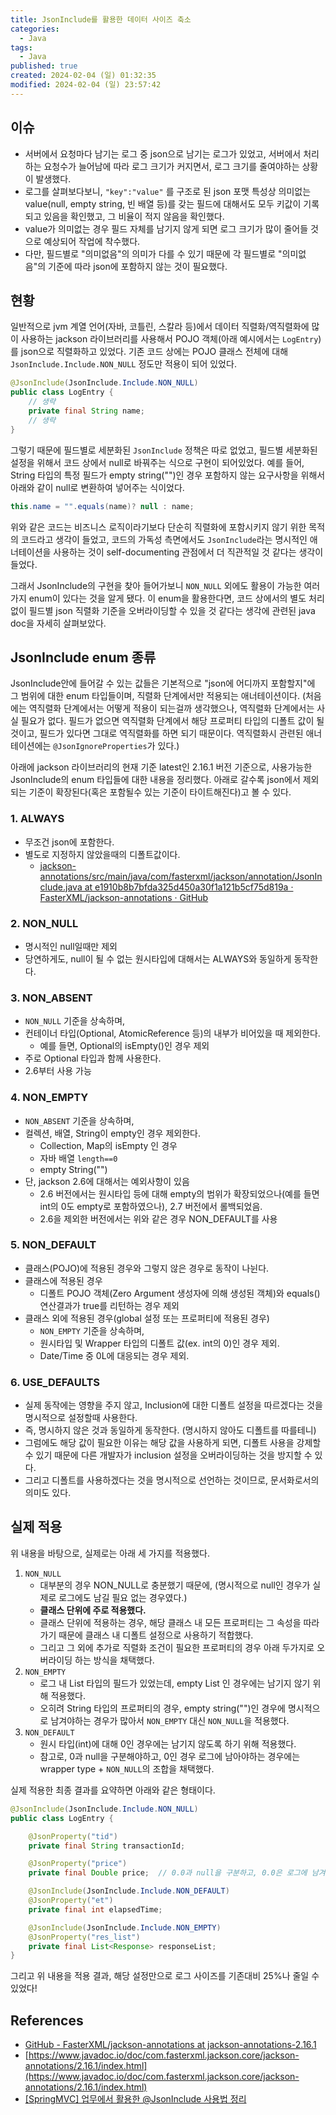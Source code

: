```yaml
---
title: JsonInclude를 활용한 데이터 사이즈 축소
categories:
  - Java
tags:
  - Java
published: true
created: 2024-02-04 (일) 01:32:35
modified: 2024-02-04 (일) 23:57:42
---
```


## 이슈

- 서버에서 요청마다 남기는 로그 중 json으로 남기는 로그가 있었고, 서버에서 처리하는 요청수가 늘어남에 따라 로그 크기가 커지면서, 로그 크기를 줄여야하는 상황이 발생했다.
- 로그를 살펴보다보니, `"key":"value"` 를 구조로 된 json 포맷 특성상 의미없는 value(null, empty string, 빈 배열 등)를 갖는 필드에 대해서도 모두 키값이 기록되고 있음을 확인했고, 그 비율이 적지 않음을 확인했다.
- value가 의미없는 경우 필드 자체를 남기지 않게 되면 로그 크기가 많이 줄어들 것으로 예상되어 작업에 착수했다.
- 다만, 필드별로 "의미없음"의 의미가 다를 수 있기 때문에 각 필드별로 "의미없음"의 기준에 따라 json에 포함하지 않는 것이 필요했다.

## 현황

일반적으로 jvm 계열 언어(자바, 코틀린, 스칼라 등)에서 데이터 직렬화/역직렬화에 많이 사용하는 jackson 라이브러리를 사용해서 POJO 객체(아래 예시에서는 `LogEntry`)를 json으로 직렬화하고 있었다.
기존 코드 상에는 POJO 클래스 전체에 대해 `JsonInclude.Include.NON_NULL` 정도만 적용이 되어 있었다.
```java
@JsonInclude(JsonInclude.Include.NON_NULL)  
public class LogEntry {
	// 생략
	private final String name;
	// 생략
}
```

그렇기 때문에 필드별로 세분화된 `JsonInclude` 정책은 따로 없었고, 필드별 세분화된 설정을 위해서 코드 상에서 null로 바꿔주는 식으로 구현이 되어있었다.
예를 들어, String 타입의 특정 필드가 empty string("")인 경우 포함하지 않는 요구사항을 위해서 아래와 같이 null로 변환하여 넣어주는 식이었다.

```java
this.name = "".equals(name)? null : name;
```

위와 같은 코드는 비즈니스 로직이라기보다 단순히 직렬화에 포함시키지 않기 위한 목적의 코드라고 생각이 들었고,
코드의 가독성 측면에서도 `JsonInclude`라는 명시적인 애너테이션을 사용하는 것이 self-documenting 관점에서 더 직관적일 것 같다는 생각이 들었다.

그래서 JsonInclude의 구현을 찾아 들어가보니 `NON_NULL` 외에도 활용이 가능한 여러가지 enum이 있다는 것을 알게 됐다.
이 enum을 활용한다면, 코드 상에서의 별도 처리 없이 필드별 json 직렬화 기준을 오버라이딩할 수 있을 것 같다는 생각에 관련된 java doc을 자세히 살펴보았다.

## JsonInclude enum 종류

JsonInclude안에 들어갈 수 있는 값들은 기본적으로 "json에 어디까지 포함할지"에 그 범위에 대한 enum 타입들이며, 직렬화 단계에서만 적용되는 애너테이션이다.
(처음에는 역직렬화 단계에서는 어떻게 적용이 되는걸까 생각했으나, 역직렬화 단계에서는 사실 필요가 없다. 필드가 없으면 역직렬화 단계에서 해당 프로퍼티 타입의 디폴트 값이 될 것이고, 필드가 있다면 그대로 역직렬화를 하면 되기 때문이다. 역직렬화시 관련된 애너테이션에는 `@JsonIgnoreProperties`가 있다.)

아래에 jackson 라이브러리의 현재 기준 latest인 2.16.1 버전 기준으로, 사용가능한 JsonInclude의 enum 타입들에 대한 내용을 정리했다.
아래로 갈수록 json에서 제외되는 기준이 확장된다(혹은 포함될수 있는 기준이 타이트해진다)고 볼 수 있다.

### 1. ALWAYS
- 무조건 json에 포함한다.
- 별도로 지정하지 않았을때의 디폴트값이다.
	- [jackson-annotations/src/main/java/com/fasterxml/jackson/annotation/JsonInclude.java at e1910b8b7bfda325d450a30f1a121b5cf75d819a · FasterXML/jackson-annotations · GitHub](https://github.com/FasterXML/jackson-annotations/blob/e1910b8b7bfda325d450a30f1a121b5cf75d819a/src/main/java/com/fasterxml/jackson/annotation/JsonInclude.java#L58)

### 2. NON_NULL
- 명시적인 null일때만 제외
- 당연하게도, null이 될 수 없는 원시타입에 대해서는 ALWAYS와 동일하게 동작한다.

### 3. NON_ABSENT
- `NON_NULL` 기준을 상속하며,
- 컨테이너 타입(Optional, AtomicReference 등)의 내부가 비어있을 때 제외한다.
	+ 예를 들면, Optional의 isEmpty()인 경우 제외
- 주로 Optional 타입과 함께 사용한다.
- 2.6부터 사용 가능

### 4. NON_EMPTY
- `NON_ABSENT` 기준을 상속하며,
- 컬렉션, 배열, String이 empty인 경우 제외한다.
	- Collection, Map의 isEmpty 인 경우
	- 자바 배열 `length==0`
	- empty String("")
- 단, jackson 2.6에 대해서는 예외사항이 있음
	- 2.6 버전에서는 원시타입 등에 대해 empty의 범위가 확장되었으나(예를 들면 int의 0도 empty로 포함하였으나), 2.7 버전에서 롤백되었음.
	- 2.6을 제외한 버전에서는 위와 같은 경우 NON_DEFAULT를 사용

### 5. NON_DEFAULT
- 클래스(POJO)에 적용된 경우와 그렇지 않은 경우로 동작이 나뉜다.
- 클래스에 적용된 경우
	- 디폴트 POJO 객체(Zero Argument 생성자에 의해 생성된 객체)와 equals() 연산결과가 true를 리턴하는 경우 제외
- 클래스 외에 적용된 경우(global 설정 또는 프로퍼티에 적용된 경우)
	- `NON_EMPTY` 기준을 상속하며,
	- 원시타입 및 Wrapper 타입의 디폴트 값(ex. int의 0)인 경우 제외.
	- Date/Time 중 0L에 대응되는 경우 제외.

### 6. USE_DEFAULTS
- 실제 동작에는 영향을 주지 않고, Inclusion에 대한 디폴트 설정을 따르겠다는 것을 명시적으로 설정할때 사용한다.
- 즉, 명시하지 않은 것과 동일하게 동작한다. (명시하지 않아도 디폴트를 따를테니)
- 그럼에도 해당 값이 필요한 이유는 해당 값을 사용하게 되면, 디폴트 사용을 강제할 수 있기 때문에 다른 개발자가 inclusion 설정을 오버라이딩하는 것을 방지할 수 있다.
- 그리고 디폴트를 사용하겠다는 것을 명시적으로 선언하는 것이므로, 문서화로서의 의미도 있다.

## 실제 적용

위 내용을 바탕으로, 실제로는 아래 세 가지를 적용했다.
1. `NON_NULL`
	- 대부분의 경우 NON_NULL로 충분했기 때문에, (명시적으로 null인 경우가 실제로 로그에도 남길 필요 없는 경우였다.)
	- **클래스 단위에 주로 적용했다.**
	- 클래스 단위에 적용하는 경우, 해당 클래스 내 모든 프로퍼티는 그 속성을 따라가기 때문에 클래스 내 디폴트 설정으로 사용하기 적합했다.
	- 그리고 그 외에 추가로 직렬화 조건이 필요한 프로퍼티의 경우 아래 두가지로 오버라이딩 하는 방식을 채택했다.
2. `NON_EMPTY`
	- 로그 내 List 타입의 필드가 있었는데, empty List 인 경우에는 남기지 않기 위해 적용했다.
	- 오히려 String 타입의 프로퍼티의 경우, empty string("")인 경우에 명시적으로 남겨야하는 경우가 많아서 `NON_EMPTY` 대신 `NON_NULL`을 적용했다.
3. `NON_DEFAULT`
	- 원시 타입(int)에 대해 0인 경우에는 남기지 않도록 하기 위해 적용했다.
	- 참고로, 0과 null을 구분해야하고, 0인 경우 로그에 남아야하는 경우에는 wrapper type + `NON_NULL`의 조합을 채택했다.

실제 적용한 최종 결과를 요약하면 아래와 같은 형태이다.

```java
@JsonInclude(JsonInclude.Include.NON_NULL)  
public class LogEntry {

	@JsonProperty("tid")  
	private final String transactionId;  

	@JsonProperty("price")  
	private final Double price;  // 0.0과 null을 구분하고, 0.0은 로그에 남겨야하는 경우

	@JsonInclude(JsonInclude.Include.NON_DEFAULT)  
	@JsonProperty("et")  
	private final int elapsedTime;

	@JsonInclude(JsonInclude.Include.NON_EMPTY)
	@JsonProperty("res_list")
	private final List<Response> responseList;
}
```

그리고 위 내용을 적용 결과, 해당 설정만으로 로그 사이즈를 기존대비 25%나 줄일 수 있었다!

## References

- [GitHub - FasterXML/jackson-annotations at jackson-annotations-2.16.1](https://github.com/FasterXML/jackson-annotations/tree/jackson-annotations-2.16.1)
- [https://www.javadoc.io/doc/com.fasterxml.jackson.core/jackson-annotations/2.16.1/index.html](https://www.javadoc.io/doc/com.fasterxml.jackson.core/jackson-annotations/2.16.1/index.html)
- [\[SpringMVC\] 업무에서 활용한 @JsonInclude 사용법 정리](https://yuma1029.tistory.com/9)
